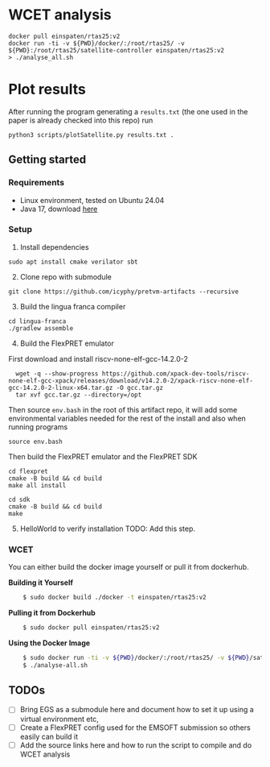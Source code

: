 # WCET analysis

```shell
docker pull einspaten/rtas25:v2
docker run -ti -v ${PWD}/docker/:/root/rtas25/ -v ${PWD}:/root/rtas25/satellite-controller einspaten/rtas25:v2 
> ./analyse_all.sh
```


# Plot results
After running the program generating a `results.txt` (the one used in the paper is already checked into this repo) run
```
python3 scripts/plotSatellite.py results.txt .
```

## Getting started

### Requirements
- Linux environment, tested on Ubuntu 24.04
- Java 17, download [here](https://www.oracle.com/java/technologies/javase/jdk17-archive-downloads.html)


### Setup

1. Install dependencies
```shell
sudo apt install cmake verilator sbt 
```

2. Clone repo with submodule
```shell
git clone https://github.com/icyphy/pretvm-artifacts --recursive
```

3. Build the lingua franca compiler
```shell
cd lingua-franca
./gradlew assemble
```

4. Build the FlexPRET emulator

First download and install riscv-none-elf-gcc-14.2.0-2

```shell
  wget -q --show-progress https://github.com/xpack-dev-tools/riscv-none-elf-gcc-xpack/releases/download/v14.2.0-2/xpack-riscv-none-elf-gcc-14.2.0-2-linux-x64.tar.gz -O gcc.tar.gz
  tar xvf gcc.tar.gz --directory=/opt
```

Then source `env.bash` in the root of this artifact repo, it will add some environmental variables needed for the rest of the install and also when running programs

```shell
source env.bash
```

Then build the FlexPRET emulator and the FlexPRET SDK
```shell
cd flexpret
cmake -B build && cd build
make all install

cd sdk
cmake -B build && cd build
make
```

5. HelloWorld to verify installation
TODO: Add this step.


### WCET

You can either build the docker image yourself or pull it from dockerhub.

**Building it Yourself**
```bash
    $ sudo docker build ./docker -t einspaten/rtas25:v2
```

**Pulling it from Dockerhub**
```bash
    $ sudo docker pull einspaten/rtas25:v2
```

**Using the Docker Image**
```bash
    $ sudo docker run -ti -v ${PWD}/docker/:/root/rtas25/ -v ${PWD}/satellite-controller:/root/rtas25/satellite-controller -v ${PWD}/pretvm-instructions:/root/rtas25/pretvm-instructions einspaten/rtas25:v2
    $ ./analyse-all.sh
```

## TODOs
- [ ] Bring EGS as a submodule here and document how to set it up using a virtual environment etc,
- [ ] Create a FlexPRET config used for the EMSOFT submission so others easily can build it  
- [ ] Add the source links here and how to run the script to compile and do WCET analysis

